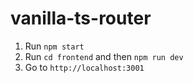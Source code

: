 # vanilla-ts-router

1. Run `npm start`
2. Run `cd frontend` and then `npm run dev`
3. Go to `http://localhost:3001`
